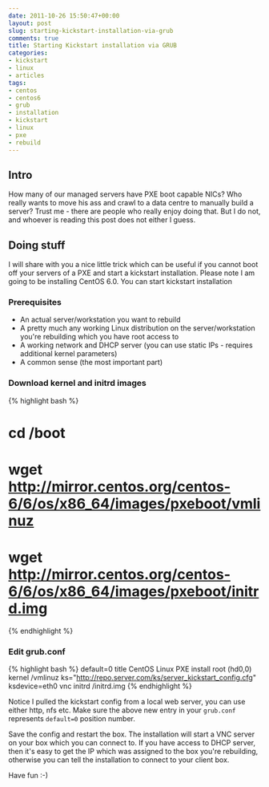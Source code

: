```yaml
---
date: 2011-10-26 15:50:47+00:00
layout: post
slug: starting-kickstart-installation-via-grub
comments: true
title: Starting Kickstart installation via GRUB
categories:
- kickstart
- linux
- articles
tags:
- centos
- centos6
- grub
- installation
- kickstart
- linux
- pxe
- rebuild
---
```


## Intro

How many of our managed servers have PXE boot capable NICs? Who really wants to
move his ass and crawl to a data centre to manually build a server? Trust me -
there are people who really enjoy doing that. But I do not, and whoever is
reading this post does not either I guess.


## Doing stuff

I will share with you a nice little trick which can be useful if you cannot
boot off your servers of a PXE and start a kickstart installation. Please note
I am going to be installing CentOS 6.0. You can start kickstart installation


### Prerequisites
* An actual server/workstation you want to rebuild
* A pretty much any working Linux distribution on the server/workstation you're
  rebuilding which you have root access to
* A working network and DHCP server (you can use static IPs - requires
  additional kernel parameters)
* A common sense (the most important part)


### Download kernel and initrd images

{% highlight bash %}
# cd /boot
# wget http://mirror.centos.org/centos-6/6/os/x86_64/images/pxeboot/vmlinuz
# wget http://mirror.centos.org/centos-6/6/os/x86_64/images/pxeboot/initrd.img
{% endhighlight %}


### Edit grub.conf

{% highlight bash %}
default=0
title CentOS Linux PXE install
        root (hd0,0)
        kernel /vmlinuz ks="http://repo.server.com/ks/server_kickstart_config.cfg" ksdevice=eth0 vnc
        initrd /initrd.img
{% endhighlight %}

Notice I pulled the kickstart config from a local web server, you can use
either http, nfs etc. Make sure the above new entry in your `grub.conf`
represents `default=0` position number.

Save the config and restart the box. The installation will start a VNC server
on your box which you can connect to. If you have access to DHCP server, then
it's easy to get the IP which was assigned to the box you're rebuilding,
otherwise you can tell the installation to connect to your client box.

Have fun :-)
